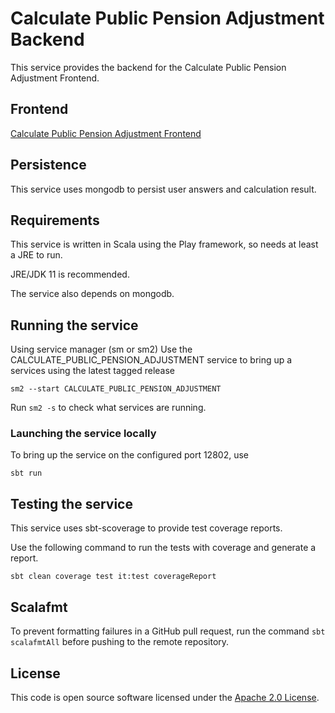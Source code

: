 
# Calculate Public Pension Adjustment Backend
This service provides the backend for the Calculate Public Pension Adjustment Frontend.

## Frontend
[Calculate Public Pension Adjustment Frontend](https://github.com/hmrc/calculate-public-pension-adjustment-frontend)

## Persistence
This service uses mongodb to persist user answers and calculation result.

## Requirements
This service is written in Scala using the Play framework, so needs at least a JRE to run.

JRE/JDK 11 is recommended.

The service also depends on mongodb.

## Running the service
Using service manager (sm or sm2)
Use the CALCULATE_PUBLIC_PENSION_ADJUSTMENT service to bring up a services using the latest tagged release
```
sm2 --start CALCULATE_PUBLIC_PENSION_ADJUSTMENT
```

Run `sm2 -s` to check what services are running.

### Launching the service locally
To bring up the service on the configured port 12802, use

```
sbt run
```

## Testing the service
This service uses sbt-scoverage to provide test coverage reports.

Use the following command to run the tests with coverage and generate a report.
```
sbt clean coverage test it:test coverageReport
```

## Scalafmt
To prevent formatting failures in a GitHub pull request,
run the command ``sbt scalafmtAll`` before pushing to the remote repository.

## License
This code is open source software licensed under the [Apache 2.0 License]("https://www.apache.org/licenses/LICENSE-2.0.html").